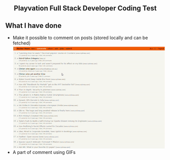 <h2 align="center">Playvation Full Stack Developer Coding Test</h2>

## What I have done

- Make it possible to comment on posts (stored locally and can be fetched)
  ![](postComment.gif)
- A part of comment using GIFs
